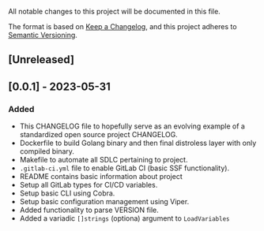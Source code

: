 All notable changes to this project will be documented in this file.

The format is based on [Keep a Changelog](https://keepachangelog.com/en/1.0.0/),
and this project adheres to [Semantic Versioning](https://semver.org/spec/v2.0.0.html).

## [Unreleased]

## [0.0.1] - 2023-05-31

### Added

- This CHANGELOG file to hopefully serve as an evolving example of a
  standardized open source project CHANGELOG.
- Dockerfile to build Golang binary and then final distroless layer with only compiled binary. 
- Makefile to automate all SDLC pertaining to project.
- `.gitlab-ci.yml` file to enable GitLab CI (basic SSF functionality).
- README contains basic information about project
- Setup all GitLab types for CI/CD variables.
- Setup basic CLI using Cobra.
- Setup basic configuration management using Viper.
- Added functionality to parse VERSION file.
- Added a variadic `[]strings` (optiona) argument to `LoadVariables`